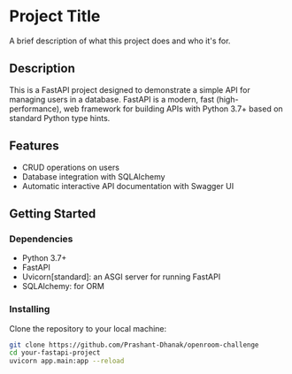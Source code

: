 # Project Title

A brief description of what this project does and who it's for.

## Description

This is a FastAPI project designed to demonstrate a simple API for managing users in a database. FastAPI is a modern, fast (high-performance), web framework for building APIs with Python 3.7+ based on standard Python type hints.

## Features

- CRUD operations on users
- Database integration with SQLAlchemy
- Automatic interactive API documentation with Swagger UI

## Getting Started

### Dependencies

- Python 3.7+
- FastAPI
- Uvicorn[standard]: an ASGI server for running FastAPI
- SQLAlchemy: for ORM

### Installing

Clone the repository to your local machine:

```bash
git clone https://github.com/Prashant-Dhanak/openroom-challenge
cd your-fastapi-project
uvicorn app.main:app --reload
```
